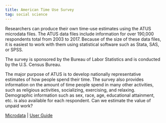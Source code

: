 ```yaml
---
title: American Time Use Survey
tag: social science
---
```


Researchers can produce their own time-use estimates using the ATUS microdata files. The ATUS data files include information for over 190,000 respondents total from 2003 to 2017. Because of the size of these data files, it is easiest to work with them using statistical software such as Stata, SAS, or SPSS.

The survey is sponsored by the Bureau of Labor Statistics and is conducted by the U.S. Census Bureau.

The major purpose of ATUS is to develop nationally representative estimates of how people spend their time. The survey also provides information on the amount of time people spend in many other activities, such as religious activities, socializing, exercising, and relaxing. Demographic information such as sex, race, age, educational attainment, etc. is also available for each respondent. Can we estimate the value of unpaid work?

[Microdata](https://www.bls.gov/tus/data.htm) 
 | [User Guide](https://www.bls.gov/tus/atususersguide.pdf)

